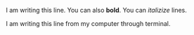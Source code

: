 I am writing this line. You can also **bold**. You can *italizize* lines.

I am writing this line from my computer through terminal.

